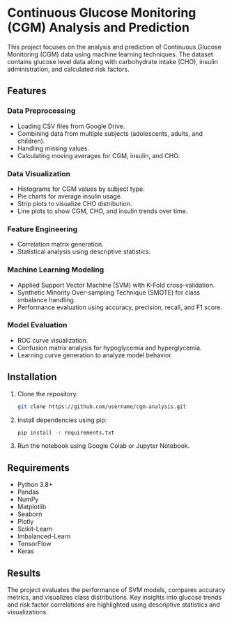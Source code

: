 # Continuous Glucose Monitoring (CGM) Analysis and Prediction

This project focuses on the analysis and prediction of Continuous Glucose Monitoring (CGM) data using machine learning techniques. The dataset contains glucose level data along with carbohydrate intake (CHO), insulin administration, and calculated risk factors.

## Features
### Data Preprocessing
- Loading CSV files from Google Drive.  
- Combining data from multiple subjects (adolescents, adults, and children).  
- Handling missing values.  
- Calculating moving averages for CGM, insulin, and CHO.  

### Data Visualization
- Histograms for CGM values by subject type.  
- Pie charts for average insulin usage.  
- Strip plots to visualize CHO distribution.  
- Line plots to show CGM, CHO, and insulin trends over time.  

### Feature Engineering
- Correlation matrix generation.  
- Statistical analysis using descriptive statistics.  

### Machine Learning Modeling
- Applied Support Vector Machine (SVM) with K-Fold cross-validation.  
- Synthetic Minority Over-sampling Technique (SMOTE) for class imbalance handling.  
- Performance evaluation using accuracy, precision, recall, and F1 score.  

### Model Evaluation
- ROC curve visualization.  
- Confusion matrix analysis for hypoglycemia and hyperglycemia.  
- Learning curve generation to analyze model behavior.  

## Installation
1. Clone the repository:
    ```bash
    git clone https://github.com/username/cgm-analysis.git
    ```
2. Install dependencies using pip:
    ```bash
    pip install -r requirements.txt
    ```
3. Run the notebook using Google Colab or Jupyter Notebook.

## Requirements
- Python 3.8+  
- Pandas  
- NumPy  
- Matplotlib  
- Seaborn  
- Plotly  
- Scikit-Learn  
- Imbalanced-Learn  
- TensorFlow  
- Keras  

## Results
The project evaluates the performance of SVM models, compares accuracy metrics, and visualizes class distributions. Key insights into glucose trends and risk factor correlations are highlighted using descriptive statistics and visualizations.

